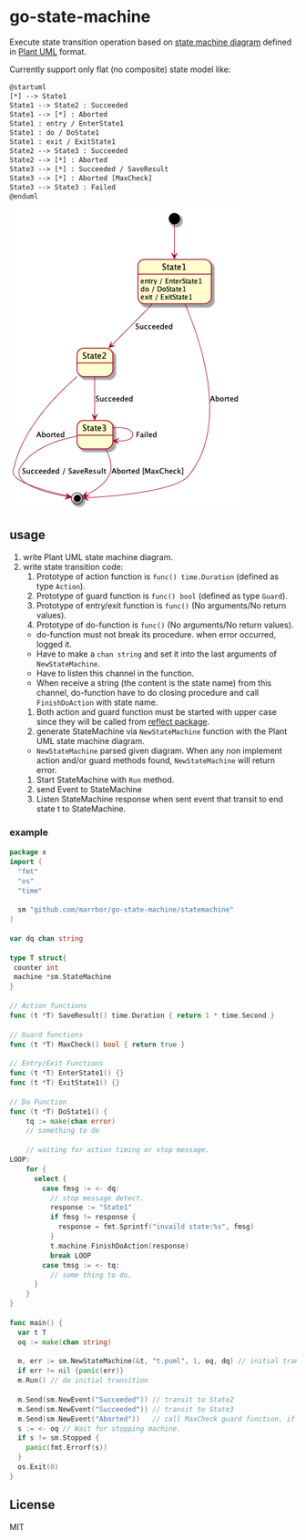 # go-state-machine

Execute state transition operation based on [state machine diagram](https://plantuml.com/state-diagram) defined in [Plant UML](https://plantuml.com/) format.

Currently support only flat (no composite) state model like:

```puml
@startuml
[*] --> State1
State1 --> State2 : Succeeded
State1 --> [*] : Aborted
State1 : entry / EnterState1
State1 : do / DoState1
State1 : exit / ExitState1
State2 --> State3 : Succeeded
State2 --> [*] : Aborted
State3 --> [*] : Succeeded / SaveResult
State3 --> [*] : Aborted [MaxCheck]
State3 --> State3 : Failed
@enduml
```

![](./test1.png)

## usage
1. write Plant UML state machine diagram.
1. write state transition code:
    1. Prototype of action function is `func() time.Duration` (defined as type `Action`).
    1. Prototype of guard function is `func() bool` (defined as type `Guard`).
    1. Prototype of entry/exit function is `func()` (No arguments/No return values).
    1. Prototype of do-function is `func()` (No arguments/No return values).
      - do-function must not break its procedure. when error occurred, logged it.
      - Have to make a `chan string` and set it into the last arguments of `NewStateMachine`.
      - Have to listen this channel in the function.
      - When receive a string (the content is the state name) from this channel, do-function have to do closing procedure and call `FinishDoAction` with state name.
    1. Both action and guard function must be started with upper case since they will be called from [reflect package](https://golang.org/pkg/reflect/).
    1. generate StateMachine via `NewStateMachine` function with the Plant UML state machine diagram.
      - `NewStateMachine` parsed given diagram. When any non implement action and/or guard methods found, `NewStateMachine` will return error.
    1. Start StateMachine with `Run` method.
    1. send Event to StateMachine
    1. Listen StateMachine response when sent event that transit to end state t to StateMachine.

### example

```go
package x
import (
  "fmt"
  "os"
  "time"

  sm "github.com/marrbor/go-state-machine/statemachine"
)

var dq chan string

type T struct{
 counter int
 machine *sm.StateMachine
}

// Action functions
func (t *T) SaveResult() time.Duration { return 1 * time.Second }

// Guard functions
func (t *T) MaxCheck() bool { return true }

// Entry/Exit Functions
func (t *T) EnterState1() {}
func (t *T) ExitState1() {}

// Do Function
func (t *T) DoState1() {
    tq := make(chan error)
    // something to do

    // waiting for action timing or stop message.
LOOP:
    for {
      select {
        case fmsg := <- dq:
          // stop message detect.
  	      response := "State1"
	      if fmsg != response {
	  	    response = fmt.Sprintf("invaild state:%s", fmsg)
	      }
	      t.machine.FinishDoAction(response)
  	      break LOOP
        case tmsg := <- tq:
          // some thing to do. 
      }
    }
}

func main() {
  var t T
  oq := make(chan string)

  m, err := sm.NewStateMachine(&t, "t.puml", 1, oq, dq) // initial transit to State1
  if err != nil {panic(err)}
  m.Run() // do initial transition

  m.Send(sm.NewEvent("Succeeded")) // transit to State2
  m.Send(sm.NewEvent("Succeeded")) // transit to State3
  m.Send(sm.NewEvent("Aborted"))   // call MaxCheck guard function, if MaxCheck returns true, transit to EndState. 
  s := <- oq // Wait for stopping machine.
  if s != sm.Stopped {
    panic(fmt.Errorf(s))
  }
  os.Exit(0)
}
```

## License
MIT
